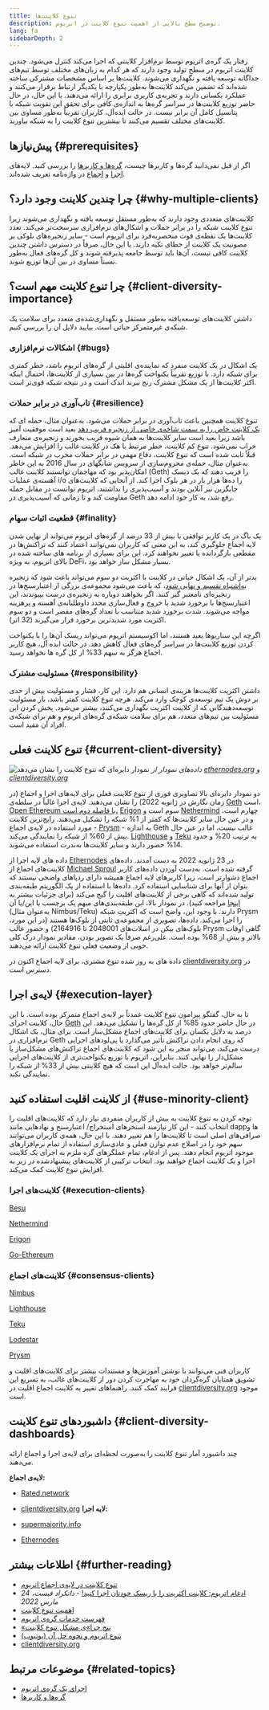 ```yaml
---
title: تنوع کلاینت‌ها
description: توضیح سطح بالایی از اهمیت تنوع کلاینت در اتریوم.
lang: fa
sidebarDepth: 2
---
```


رفتار یک گره‌ی اتریوم توسط نرم‌افزار کلاینتی که اجرا می‌کند کنترل می‌شود. چندین کلاینت اتریوم در سطح تولید وجود دارند که هر کدام به زبان‌های مختلف توسط تیم‌های جداگانه توسعه یافته و نگهداری می‌شوند. کلاینت‌ها بر اساس مشخصات مشترکی ساخته شده‌اند که تضمین می‌کند کلاینت‌ها به‌طور یکپارچه با یکدیگر ارتباط برقرار می‌کنند و عملکرد یکسانی دارند و تجربه‌ی کاربری برابری را ارائه می‌دهند. با این حال، در حال حاضر توزیع کلاینت‌ها در سراسر گره‌ها به اندازه‌ی کافی برای تحقق این تقویت شبکه با پتانسیل کامل آن برابر نیست. در حالت ایده‌آل، کاربران تقریباً به‌طور مساوی بین کلاینت‌های مختلف تقسیم می‌کنند تا بیشترین تنوع کلاینت را به شبکه بیاورند.

## پیش‌نیازها {#prerequisites}

اگر از قبل نمی‌دانید گره‌ها و کاربرها چیست، [گره‌ها و کاربرها](/developers/docs/nodes-and-clients/) را بررسی کنید. لایه‌های [اجرا](/glossary/#execution-layer) و [اجماع](/glossary/#consensus-layer) در واژه‌نامه تعریف شده‌اند.

## چرا چندین کلاینت وجود دارد؟ {#why-multiple-clients}

کلاینت‌های متعددی وجود دارند که به‌طور مستقل توسعه یافته و نگهداری می‌شوند زیرا تنوع کلاینت شبکه را در برابر حملات و اشکال‌های نرم‌افزاری سرسخت‌تر می‌کند. تعدد کلاینت‌ها یک نقطه‌ی قوت منحصربه‌فرد برای اتریوم است - سایر زنجیره‌‌های بلوکی بر مصونیت یک کلاینت از خطای تکیه دارند. با این حال، صرفاً در دسترس داشتن چندین کلاینت کافی نیست، آن‌ها باید توسط جامعه پذیرفته شوند و کل گره‌های فعال به‌طور نسبتاً مساوی در بین آن‌ها توزیع شوند.

## چرا تنوع کلاینت مهم است؟ {#client-diversity-importance}

داشتن کلاینت‌های توسعه‌یافته به‌طور مستقل و نگهداری‌شده‌ی متعدد برای سلامت یک شبکه‌ی غیرمتمرکز حیاتی است. بیایید دلایل آن را بررسی کنیم.

### اشکالات نرم‌افزاری {#bugs}

یک اشکال در یک کلاینت منفرد که نماینده‌ی اقلیتی از گره‌های اتریوم باشد، خطر کمتری برای شبکه دارد. با توزیع تقریباً یکنواخت گره‌ها در بین بسیاری از کلاینت‌ها، احتمال اینکه اکثر کلاینت‌ها از یک مشکل مشترک رنج ببرند اندک است و در نتیجه شبکه قوی‌تر است.

### تاب‌آوری در برابر حملات {#resilience}

تنوع کلاینت همچنین باعث تاب‌آوری در برابر حملات می‌شود. به‌عنوان مثال، حمله ای که [یک کلاینت خاص را به سمت شاخه‌ی خاصی از زنجیره فریب دهد](https://twitter.com/vdWijden/status/1437712249926393858) بعید است موفقیت آمیز باشد زیرا بعید است سایر کلاینت‌ها به همان شیوه فریب بخورند و زنجیره‌ی متعارف خراب نمی‌شود. تنوع کم کلاینت، خطر مرتبط با هک در کلاینت غالب را افزایش می‌دهد. قبلاً ثابت شده است که تنوع کلاینت، دفاع مهمی در برابر حملات مخرب در شبکه است. به‌عنوان مثال، حمله‌ی محروم‌سازی از سرویس شانگهای در سال 2016 به این خاطر امکان‌پذیر بود که مهاجمان توانستند کلاینت غالب (Geth) را فریب دهند که یک دیسک آهسته‌ی عملیات i/o را ده‌ها هزار بار در هر بلوک اجرا کند. از آنجایی که کلاینت‌های جایگزین نیز آنلاین بودند و آسیب‌پذیری را نداشتند، اتریوم توانست در مقابل حمله مقاومت کند و تا زمانی که آسیب‌پذیری در Geth رفع شد، به کار خود ادامه دهد.

### قطعیت اثبات سهام {#finality}

یک باگ در یک کاربر توافقی با بیش از 33 درصد از گره‌های اتریوم می‌تواند از نهایی شدن لایه اجماع جلوگیری کند، به این معنی که کاربران نمی‌توانند اعتماد کنند که تراکنش‌ها در مقطعی بازگردانده یا تغییر نخواهند کرد. این برای بسیاری از برنامه های ساخته شده در بالای اتریوم، به ویژه DeFi، بسیار مشکل ساز خواهد بود.

<Emoji text="🚨" me="1rem" /> بدتر از آن، یک اشکال حیاتی در کلاینت با اکثریت دو سوم می‌تواند باعث شود که زنجیره <a href="https://www.symphonious.net/2021/09/23/what-happens-if-beacon-chain -consensus-fails/" target="_blank">به‌اشتباه تقسیم و نهایی شود</a>، که باعث می‌شود مجموعه‌ی بزرگی از اعتبارسنج‌ها در زنجیره‌ای نامعتبر گیر کنند. اگر بخواهند دوباره به زنجیره‌ی درست بپیوندند، این اعتبارسنج‌ها با برخورد شدید یا خروج و فعال‌سازی مجدد داوطلبانه‌ی آهسته و پرهزینه مواجه می‌شوند. شدت برخورد شدید متناسب با تعداد گره‌های مقصر است و دو سوم اکثریت مورد شدیدترین برخورد قرار می‌گیرند (32 اتر).

اگرچه این سناریوها بعید هستند، اما اکوسیستم اتریوم می‌تواند ریسک آن‌ها را با یکنواخت کردن توزیع کلاینت‌ها در سراسر گره‌های فعال کاهش دهد. در حالت ایده آل، هیچ کاربر اجماع هرگز به سهم 33% از کل گره ها نخواهد رسید.

### مسئولیت مشترک {#responsibility}

داشتن اکثریت کلاینت‌ها هزینه‌ی انسانی هم دارد. این کار، فشار و مسئولیت بیش از حدی بر دوش یک تیم توسعه‌ی کوچک وارد می‌کند. هرچه تنوع کلاینت کمتر باشد، بار مسئولیت توسعه‌دهندگانی که از کلاینت اکثریت نگهداری می‌کنند، بیشتر می‌شود. پخش کردن این مسئولیت بین تیم‌های متعدد، هم برای سلامت شبکه‌ی گره‌های اتریوم و هم برای شبکه‌ی افراد آن مفید است.

## تنوع کلاینت فعلی {#current-client-diversity}

![نمودار دایره‌ای که تنوع کلاینت را نشان می‌دهد](./client-diversity.png) _داده‌های نمودار از [ethernodes.org](https://ethernodes.org) و [ clientdiversity.org](https://clientdiversity.org/)_

دو نمودار دایره‌ای بالا تصاویری فوری از تنوع کلاینت فعلی برای لایه‌های اجرا و اجماع (در زمان نگارش در ژانویه 2022) را نشان می‌دهند. لایه‌ی اجرا غالباً در سلطه‌ی [Geth](https://geth.ethereum.org/) است، [Open Ethereum با فاصله دوم است،](https://openethereum.github.io/) [Erigon](https://github.com/ledgerwatch/erigon) سوم است و [Nethermind](https://nethermind.io/) چهارم است، و در عین حال سایر کلاینت‌ها که کمتر از 1% شبکه را تشکیل می‌دهند. رایج‌ترین کلاینت مورد استفاده در لایه‌ی اجماع - [Prysm](https://prysmaticlabs.com/#projects) - به اندازه Geth غالب نیست، اما در عین حال بیش از 60% از شبکه را نمایندگی می‌کند. [Lighthouse](https://lighthouse.sigmaprime.io/) و [Teku](https://consensys.net/knowledge-base/ethereum-2/teku/) به ترتیب 20% و حدود 14% حضور دارند و سایر کلاینت‌ها به‌ندرت استفاده می‌شوند.

داده های لایه اجرا از [Ethernodes](https://ethernodes.org) در 23 ژانویه 2022 به دست آمدند. داده‌های کلاینت‌های اجماع از [Michael Sproul](https://github.com/sigp/blockprint) گرفته شده است. به‌دست آوردن داده‌های کاربر اجماع دشوارتر است، زیرا کاربرهای لایه اجماع همیشه دارای ردپاهای واضحی نیستند که بتوان از آنها برای شناسایی استفاده کرد. داده‌ها با استفاده از یک الگوریتم طبقه‌بندی تولید شده‌اند که گاهی برخی از کلاینت‌های اقلیت را گیج می‌کند (برای جزئیات بیشتر به [اینجا](https://twitter.com/sproulM_/status/1440512518242197516) مراجعه کنید). در نمودار بالا، این طبقه‌بندی‌های مبهم یک برچسب یا این/یا آن (به‌عنوان مثال Nimbus/Teku) دارند. با وجود این، واضح است که اکثریتِ شبکه Prysm را اجرا می‌کند. داده‌ها، تصویری از مجموعه‌ی ثابتی از بلوک‌ها هستند (در این مورد، بلوک‌های بیکن در اسلات‌های 2048001 تا 2164916) و حضور غالب Prysm گاهی اوقات بالاتر و بیش از 68% بوده است. علی‌رغم صرفاً یک تصویر بودن، مقادیر نمودار درک کلی خوبی از وضعیت فعلی تنوع کلاینت ارائه می‌دهند.

داده های به روز شده تنوع مشتری، برای لایه اجماع اکنون در [clientdiversity.org](https://clientdiversity.org/) در دسترس است.

## لایه‌‌ی اجرا {#execution-layer}

تا به حال، گفتگو پیرامون تنوع کلاینت عمدتاً بر لایه‌ی اجماع متمرکز بوده است. با این حال، کلاینت اجرای [Geth](https://geth.ethereum.org) در حال حاضر حدود 85% از کل گره‌ها را تشکیل می‌دهد. این درصد به دلایل یکسان برای کلاینت‌های اجماع مشکل‌ساز است. برای مثال، یک اشکال نرم‌افزاری در Geth که روی انجام دادن تراکنش تأثیر می‌گذارد یا پی‌لودهای اجرایی درست می‌کند، می‌تواند منجر به این شود که کلاینت‌های اجماع تراکنش‌های مشکل‌ساز یا مشکل‌دار را نهایی کنند. بنابراین، اتریوم با توزیع یکنواخت‌تری از کلاینت‌های اجرایی سالم‌تر خواهد بود. حالت ایده‌آل این است که هیچ کلاینتی بیش از 33% از شبکه را نمایندگی نکند.

## از کلاینت اقلیت استفاده کنید {#use-minority-client}

توجه کردن به تنوع کلاینت به بیش از کاربران منفردی نیاز دارد که کلاینت‌های اقلیت را انتخاب کنند - این کار نیازمند استخرهای استخراج/ اعتبارسنج و نهادهایی مانند dappها و صرافی‌های اصلی است تا کلاینت‌ها را هم تغییر دهند. با این حال، همه‌ی کاربران می‌توانند سهم خود را در اصلاح عدم توازن فعلی و عادی‌سازی استفاده از تمام نرم‌افزارهای موجود اتریوم انجام دهند. پس از ادغام، تمام عملگرهای گره ملزم به اجرای یک کلاینت اجرا و یک کلاینت اجماع خواهند بود. انتخاب ترکیبی از کلاینت‌های پیشنهادشده در زیر به افزایش تنوع کلاینت کمک می‌کند.

### کلاینت‌های اجرا {#execution-clients}

[Besu](https://www.hyperledger.org/use/besu)

[Nethermind](https://downloads.nethermind.io/)

[Erigon](https://github.com/ledgerwatch/erigon)

[Go-Ethereum](https://geth.ethereum.org/)

### کلاینت‌های اجماع {#consensus-clients}

[Nimbus](https://nimbus.team/)

[Lighthouse](https://github.com/sigp/lighthouse)

[Teku](https://consensys.net/knowledge-base/ethereum-2/teku/)

[Lodestar](https://github.com/ChainSafe/lodestar)

[Prysm](https://prysm.offchainlabs.com/docs/)

کاربران فنی می‌توانند با نوشتن آموزش‌ها و مستندات بیشتر برای کلاینت‌های اقلیت و تشویق همتایان گره‌گردان خود به مهاجرت کردن دور از کلاینت‌های غالب، به تسریع این فرایند کمک کنند. راهنماهای تغییر به کلاینت اجماع اقلیت در [clientdiversity.org](https://clientdiversity.org/) موجود است.

## داشبوردهای تنوع کلاینت {#client-diversity-dashboards}

چند داشبورد آمار تنوع کلاینت را به‌صورت لحظه‌ای برای لایه‌ی اجرا و اجماع ارائه می‌دهند.

**لایه‌ی اجماع:**

- [Rated.network](https://www.rated.network/)
- [clientdiversity.org](https://clientdiversity.org/) **لایه اجرا:**

- [supermajority.info](https://supermajority.info//)
- [Ethernodes](https://ethernodes.org/)

## اطلاعات بیشتر {#further-reading}

- [تنوع کلاینت در لایه‌ی اجماع اتریوم](https://mirror.xyz/jmcook.eth/S7ONEka_0RgtKTZ3-dakPmAHQNPvuj15nh0YGKPFriA)
- [ادغام اتریوم: کلاینت اکثریت را با ریسک خودتان اجرا کنید!](https://dankradfeist.de/ethereum/2022/03/24/run-the-majority-client-at-your-own-peril.html) - _دانکراد فیست، 24 مارس 2022_
- [اهمیت تنوع کلاینت](https://our.status.im/the-importance-of-client-diversity/)
- [فهرست خدمات گره‌ی اتریوم](https://ethereumnodes.com/)
- [«پنج چرا»ی مشکل تنوع کلاینت](https://notes.ethereum.org/@afhGjrKfTKmksTOtqhB9RQ/BJGj7uh08)
- [تنوع اتریوم و نحوه‌ حل آن (یوتیوب)](https://www.youtube.com/watch?v=1hZgCaiqwfU)
- [clientdiversity.org](https://clientdiversity.org/)

## موضوعات مرتبط {#related-topics}

- [اجرای یک گره‌ی اتریوم](/run-a-node/)
- [گره‌ها و کاربرها](/developers/docs/nodes-and-clients/)
